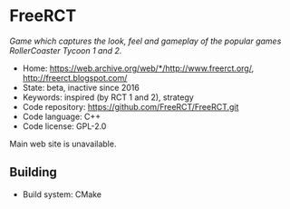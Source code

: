 # FreeRCT

_Game which captures the look, feel and gameplay of the popular games RollerCoaster Tycoon 1 and 2._

- Home: https://web.archive.org/web/*/http://www.freerct.org/, http://freerct.blogspot.com/
- State: beta, inactive since 2016
- Keywords: inspired (by RCT 1 and 2), strategy
- Code repository: https://github.com/FreeRCT/FreeRCT.git
- Code language: C++
- Code license: GPL-2.0

Main web site is unavailable.

## Building

- Build system: CMake